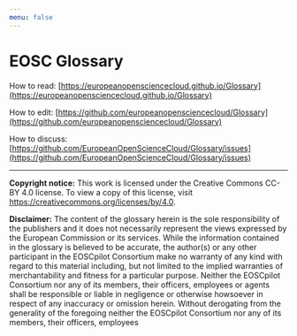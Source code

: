 ```yaml
---
menu: false
---
```


# EOSC Glossary

How to read: [https://europeanopensciencecloud.github.io/Glossary](https://europeanopensciencecloud.github.io/Glossary)

How to edit: [https://github.com/europeanopensciencecloud/Glossary](https://github.com/europeanopensciencecloud/Glossary)

How to discuss: [https://github.com/EuropeanOpenScienceCloud/Glossary/issues](https://github.com/EuropeanOpenScienceCloud/Glossary/issues)

------


**Copyright notice:** This work is licensed under the Creative Commons CC-BY 4.0 license. To view a copy of this license, visit https://creativecommons.org/licenses/by/4.0. 

**Disclaimer:** The content of the glossary herein is the sole responsibility of the publishers and it does not necessarily represent the views expressed by the European Commission or its services. 
While the information contained in the glossary is believed to be accurate, the author(s) or any other participant in the EOSCpilot Consortium make no warranty of any kind with regard to this material including, but not limited to the implied warranties of merchantability and fitness for a particular purpose.
Neither the EOSCpilot Consortium nor any of its members, their officers, employees or agents shall be responsible or liable in negligence or otherwise howsoever in respect of any inaccuracy or omission herein.
Without derogating from the generality of the foregoing neither the EOSCpilot Consortium nor any of its members, their officers, employees
